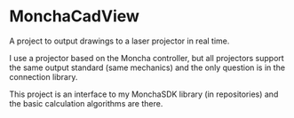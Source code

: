 # MonchaCadView

A project to output drawings to a laser projector in real time.

I use a projector based on the Moncha controller, but all projectors support the same output standard (same mechanics) and the only question is in the connection library.

This project is an interface to my MonchaSDK library (in repositories) and the basic calculation algorithms are there.
